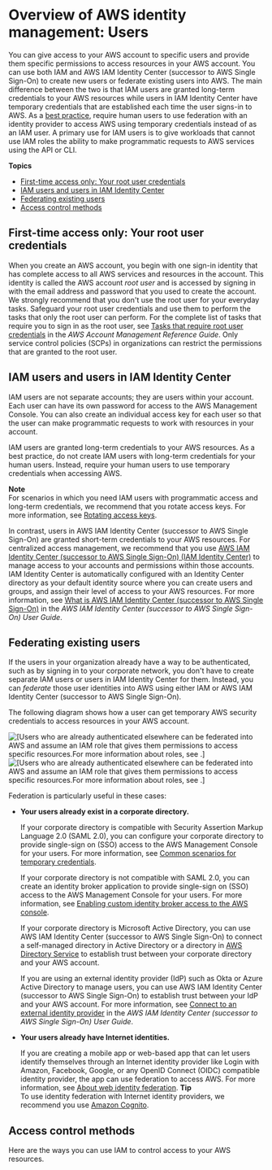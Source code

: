 # Overview of AWS identity management: Users<a name="introduction_identity-management"></a>

You can give access to your AWS account to specific users and provide them specific permissions to access resources in your AWS account\. You can use both IAM and AWS IAM Identity Center \(successor to AWS Single Sign\-On\) to create new users or federate existing users into AWS\. The main difference between the two is that IAM users are granted long\-term credentials to your AWS resources while users in IAM Identity Center have temporary credentials that are established each time the user signs\-in to AWS\. As a [best practice](best-practices.md), require human users to use federation with an identity provider to access AWS using temporary credentials instead of as an IAM user\. A primary use for IAM users is to give workloads that cannot use IAM roles the ability to make programmatic requests to AWS services using the API or CLI\. 

**Topics**
+ [First\-time access only: Your root user credentials](#intro-identity-first-time-access)
+ [IAM users and users in IAM Identity Center](#intro-identity-users)
+ [Federating existing users](#intro-identity-federation)
+ [Access control methods](#AccessControlMethods)

## First\-time access only: Your root user credentials<a name="intro-identity-first-time-access"></a>

  When you create an AWS account, you begin with one sign\-in identity that has complete access to all AWS services and resources in the account\. This identity is called the AWS account *root user* and is accessed by signing in with the email address and password that you used to create the account\. We strongly recommend that you don't use the root user for your everyday tasks\. Safeguard your root user credentials and use them to perform the tasks that only the root user can perform\. For the complete list of tasks that require you to sign in as the root user, see [Tasks that require root user credentials](https://docs.aws.amazon.com/accounts/latest/reference/root-user-tasks.html) in the *AWS Account Management Reference Guide*\. Only service control policies \(SCPs\) in organizations can restrict the permissions that are granted to the root user\. 

## IAM users and users in IAM Identity Center<a name="intro-identity-users"></a>

 IAM users are not separate accounts; they are users within your account\. Each user can have its own password for access to the AWS Management Console\. You can also create an individual access key for each user so that the user can make programmatic requests to work with resources in your account\.

IAM users are granted long\-term credentials to your AWS resources\. As a best practice, do not create IAM users with long\-term credentials for your human users\. Instead, require your human users to use temporary credentials when accessing AWS\. 

**Note**  
For scenarios in which you need IAM users with programmatic access and long\-term credentials, we recommend that you rotate access keys\. For more information, see [Rotating access keys](id_credentials_access-keys.md#Using_RotateAccessKey)\.

In contrast, users in AWS IAM Identity Center \(successor to AWS Single Sign\-On\) are granted short\-term credentials to your AWS resources\. For centralized access management, we recommend that you use [AWS IAM Identity Center \(successor to AWS Single Sign\-On\) \(IAM Identity Center\)](https://docs.aws.amazon.com/singlesignon/latest/userguide/getting-started.html) to manage access to your accounts and permissions within those accounts\. IAM Identity Center is automatically configured with an Identity Center directory as your default identity source where you can create users and groups, and assign their level of access to your AWS resources\. For more information, see [What is AWS IAM Identity Center \(successor to AWS Single Sign\-On\)](https://docs.aws.amazon.com/singlesignon/latest/userguide/what-is.html) in the *AWS IAM Identity Center \(successor to AWS Single Sign\-On\) User Guide*\.

## Federating existing users<a name="intro-identity-federation"></a>

If the users in your organization already have a way to be authenticated, such as by signing in to your corporate network, you don't have to create separate IAM users or users in IAM Identity Center for them\. Instead, you can *federate* those user identities into AWS using either IAM or AWS IAM Identity Center \(successor to AWS Single Sign\-On\)\.

The following diagram shows how a user can get temporary AWS security credentials to access resources in your AWS account\. 

![\[Users who are already authenticated elsewhere can be federated into AWS and assume an IAM role that gives them permissions to access specific resources.For more information about roles, see .\]](http://docs.aws.amazon.com/IAM/latest/UserGuide/)![\[Users who are already authenticated elsewhere can be federated into AWS and assume an IAM role that gives them permissions to access specific resources.For more information about roles, see .\]](http://docs.aws.amazon.com/IAM/latest/UserGuide/)

Federation is particularly useful in these cases: 
+ **Your users already exist in a corporate directory\.** 

  If your corporate directory is compatible with Security Assertion Markup Language 2\.0 \(SAML 2\.0\), you can configure your corporate directory to provide single\-sign on \(SSO\) access to the AWS Management Console for your users\. For more information, see [Common scenarios for temporary credentials](id_credentials_temp.md#sts-introduction)\. 

  If your corporate directory is not compatible with SAML 2\.0, you can create an identity broker application to provide single\-sign on \(SSO\) access to the AWS Management Console for your users\. For more information, see [Enabling custom identity broker access to the AWS console](id_roles_providers_enable-console-custom-url.md)\. 

  If your corporate directory is Microsoft Active Directory, you can use AWS IAM Identity Center \(successor to AWS Single Sign\-On\) to connect a self\-managed directory in Active Directory or a directory in [AWS Directory Service](https://aws.amazon.com/directoryservice/) to establish trust between your corporate directory and your AWS account\. 

  If you are using an external identity provider \(IdP\) such as Okta or Azure Active Directory to manage users, you can use AWS IAM Identity Center \(successor to AWS Single Sign\-On\) to establish trust between your IdP and your AWS account\. For more information, see [Connect to an external identity provider](https://docs.aws.amazon.com/singlesignon/latest/userguide/manage-your-identity-source-idp.html) in the *AWS IAM Identity Center \(successor to AWS Single Sign\-On\) User Guide*\.
+ **Your users already have Internet identities\.**

  If you are creating a mobile app or web\-based app that can let users identify themselves through an Internet identity provider like Login with Amazon, Facebook, Google, or any OpenID Connect \(OIDC\) compatible identity provider, the app can use federation to access AWS\. For more information, see [About web identity federation](id_roles_providers_oidc.md)\. 
**Tip**  
To use identity federation with Internet identity providers, we recommend you use [Amazon Cognito](https://docs.aws.amazon.com/cognito/latest/developerguide/what-is-amazon-cognito.html)\.

## Access control methods<a name="AccessControlMethods"></a>

Here are the ways you can use IAM to control access to your AWS resources\.